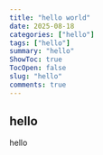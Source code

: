 ```yaml
---
title: "hello world"
date: 2025-08-18
categories: ["hello"]
tags: ["hello"]
summary: "hello"
ShowToc: true
TocOpen: false
slug: "hello"
comments: true
---
```


## hello
hello